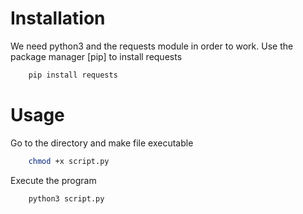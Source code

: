 # Installation

We need python3 and the requests module in order to work.
Use the package manager [pip] to install requests

```bash
    pip install requests
```

# Usage

Go to the directory and make file executable

```bash
    chmod +x script.py
```

Execute the program

```bash
    python3 script.py
```
